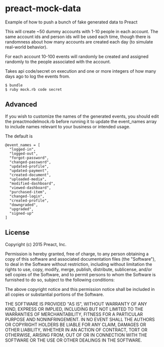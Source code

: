 # preact-mock-data
Example of how to push a bunch of fake generated data to Preact

This will create ~50 dummy accounts with 1-10 people in each account. The same account ids and person ids will be used each time, though there is randomness about how many accounts are created each day (to simulate real-world behavior).

For each account 10-100 events will randomly be created and assigned randomly to the people associated with the account.

Takes api code/secret on execution and one or more integers of how many days ago to log the events from.

```
$ bundle
$ ruby mock.rb code secret
```

## Advanced

If you wish to customize the names of the generated events, you should edit the preactmodelmock.rb before running it to update the event_names array to include names relevant to your business or intended usage.

The default is

```
@event_names = [
  "logged-in",
  "logged-out",
  "forgot-password",
  "changed-password",
  "updated-profile",
  "updated-payment",
  "created-document",
  "uploaded-media",
  "modified-dashboard",
  "viewed-dashboard",
  "purchased-item",
  "changed-login",
  "created-profile",
  "downgraded",
  "upgraded",
  "signed-up"
]

```

## License

Copyright (c) 2015 Preact, Inc.

Permission is hereby granted, free of charge, to any person obtaining
a copy of this software and associated documentation files (the
"Software"), to deal in the Software without restriction, including
without limitation the rights to use, copy, modify, merge, publish,
distribute, sublicense, and/or sell copies of the Software, and to
permit persons to whom the Software is furnished to do so, subject to
the following conditions:

The above copyright notice and this permission notice shall be
included in all copies or substantial portions of the Software.

THE SOFTWARE IS PROVIDED "AS IS", WITHOUT WARRANTY OF ANY KIND,
EXPRESS OR IMPLIED, INCLUDING BUT NOT LIMITED TO THE WARRANTIES OF
MERCHANTABILITY, FITNESS FOR A PARTICULAR PURPOSE AND
NONINFRINGEMENT. IN NO EVENT SHALL THE AUTHORS OR COPYRIGHT HOLDERS BE
LIABLE FOR ANY CLAIM, DAMAGES OR OTHER LIABILITY, WHETHER IN AN ACTION
OF CONTRACT, TORT OR OTHERWISE, ARISING FROM, OUT OF OR IN CONNECTION
WITH THE SOFTWARE OR THE USE OR OTHER DEALINGS IN THE SOFTWARE.
